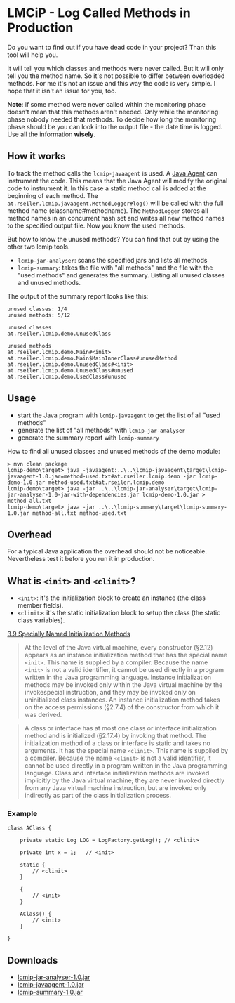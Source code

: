 # LMCiP - Log Called Methods in Production

Do you want to find out if you have dead code in your project? Than this tool will help you.

It will tell you which classes and methods were never called. But it will only tell you the method name. So it's not
possible to differ between overloaded methods. For me it's not an issue and this way the code is very simple. I hope
that it isn't an issue for you, too.

__Note__: if some method were never called within the monitoring phase doesn't mean that this methods aren't needed.
Only while the monitoring phase nobody needed that methods. To decide how long the monitoring phase should be you can
look into the output file - the date time is logged. Use all the information __wisely__.


## How it works

To track the method calls the ```lcmip-javaagent``` is used. A [Java Agent](http://docs.oracle.com/javase/7/docs/api/java/lang/instrument/package-summary.html)
can instrument the code. This means that the Java Agent will modify the original code to instrument it. In this case
a static method call is added at the beginning of each method. The ```at.rseiler.lcmip.javaagent.MethodLogger#log()```
will be called with the full method name (classname#methodname). The ```MethodLogger``` stores all method names in an
concurrent hash set and writes all new method names to the specified output file. Now you know the used methods.

But how to know the unused methods? You can find that out by using the other two lcmip tools.

* ```lcmip-jar-analyser```: scans the specified jars and lists all methods
* ```lcmip-summary```: takes the file with "all methods" and the file with the "used methods" and generates the summary. Listing all unused classes and unused methods.

The output of the summary report looks like this:

    unused classes: 1/4
    unused methods: 5/12

    unused classes
    at.rseiler.lcmip.demo.UnusedClass

    unused methods
    at.rseiler.lcmip.demo.Main#<init>
    at.rseiler.lcmip.demo.Main$MainInnerClass#unusedMethod
    at.rseiler.lcmip.demo.UnusedClass#<init>
    at.rseiler.lcmip.demo.UnusedClass#unused
    at.rseiler.lcmip.demo.UsedClass#unused


## Usage

* start the Java program with ```lcmip-javaagent``` to get the list of all "used methods"
* generate the list of "all methods" with ```lcmip-jar-analyser```
* generate the summary report with ```lcmip-summary```

How to find all unused classes and unused methods of the demo module:

    > mvn clean package
    lcmip-demo\target> java -javaagent:..\..\lcmip-javaagent\target\lcmip-javaagent-1.0.jar=method-used.txt#at.rseiler.lcmip.demo -jar lcmip-demo-1.0.jar method-used.txt#at.rseiler.lcmip.demo
    lcmip-demo\target> java -jar ..\..\lcmip-jar-analyser\target\lcmip-jar-analyser-1.0-jar-with-dependencies.jar lcmip-demo-1.0.jar > method-all.txt
    lcmip-demo\target> java -jar ..\..\lcmip-summary\target\lcmip-summary-1.0.jar method-all.txt method-used.txt


## Overhead

For a typical Java application the overhead should not be noticeable. Nevertheless test it before you run it in production.


## What is ```<init>``` and ```<clinit>```?

* ```<init>```: it's the initialization block to create an instance (the class member fields).
* ```<clinit>```: it's the static initialization block to setup the class (the static class variables).

[3.9 Specially Named Initialization Methods](http://docs.oracle.com/javase/specs/jvms/se6/html/Overview.doc.html#12174)

> At the level of the Java virtual machine, every constructor (§2.12) appears as an instance initialization method
that has the special name ```<init>```. This name is supplied by a compiler. Because the name ```<init>``` is not a valid
identifier, it cannot be used directly in a program written in the Java programming language. Instance
initialization methods may be invoked only within the Java virtual machine by the invokespecial instruction, and
they may be invoked only on uninitialized class instances. An instance initialization method takes on the access
permissions (§2.7.4) of the constructor from which it was derived.

> A class or interface has at most one class or interface initialization method and is initialized (§2.17.4) by
invoking that method. The initialization method of a class or interface is static and takes no arguments. It has
the special name ```<clinit>```. This name is supplied by a compiler. Because the name ```<clinit>``` is not a valid
identifier, it cannot be used directly in a program written in the Java programming language. Class and interface
initialization methods are invoked implicitly by the Java virtual machine; they are never invoked directly from any
Java virtual machine instruction, but are invoked only indirectly as part of the class initialization process.

### Example

    class AClass {

        private static Log LOG = LogFactory.getLog(); // <clinit>

        private int x = 1;   // <init>

        static {
            // <clinit>
        }

        {
            // <init>
        }

        AClass() {
            // <init>
        }

    }


## Downloads

* [lcmip-jar-analyser-1.0.jar](./builds/lcmip-jar-analyser-1.0.jar)
* [lcmip-javaagent-1.0.jar](./builds/lcmip-javaagent-1.0.jar)
* [lcmip-summary-1.0.jar](./builds/lcmip-summary-1.0.jar)
